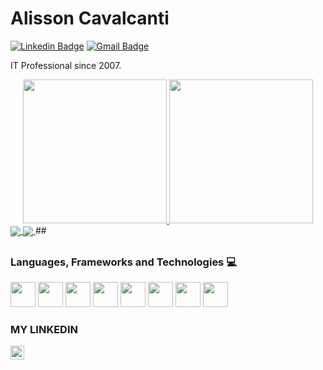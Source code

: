 # Alisson Cavalcanti

[![Linkedin Badge](https://img.shields.io/badge/-Alisson%20cavalcanti-00875f?style=flat-square&logo=Linkedin&logoColor=white&link=https://www.linkedin.com/in/alisson-cavalcanti-417b30b8/)](https://www.linkedin.com/in/diego-schell-fernandes/) 
[![Gmail Badge](https://img.shields.io/badge/-alissoncavalcanticma@gmail.com-00875f?style=flat-square&logo=Gmail&logoColor=white&link=mailto:alissoncavalcanticma@gmail.com)](mailto:alissoncavalcanticma@gmail.com)

IT Professional since 2007.

<div align="center">
  <a href="https://github.com/alissoncavalcanticma">
  <img height="230em" src="https://github-readme-stats-sigma-five.vercel.app/api?username=alissoncavalcanticma&show_icons=true&theme=dark&include_all_commits=true&count_private=true"/>
  <img height="230em" src="https://github-readme-stats.vercel.app/api/top-langs/?username=alissoncavalcanticma&theme=dracula&hide=python,html,css,tsql,hack"/>
</div>

<a href="https://github.com/anuraghazra/github-readme-stats">
  <img align="center" src="https://github-readme-stats.vercel.app/api?username=tchiotludo&theme=dracula&hide_title=true&disable_animations=true&count_private=true" />
</a>
<a href="https://github.com/anuraghazra/convoychat">
  <img align="center" src="https://github-readme-stats.vercel.app/api/top-langs/?username=tchiotludo&theme=dracula&layout=compact" />
</a>
## 

## 


### Languages, Frameworks and Technologies :computer:
<p>
<!--NodeJS-->
<code><img height="40" src="https://www.kindpng.com/picc/m/656-6568580_nodejs-logo-png-transparent-node-js-icon-png.png"></code>
<!--PHP-->
<code><img height="40" src="https://w7.pngwing.com/pngs/779/126/png-transparent-php-laravel-computer-icons-application-programming-interface-zabbix-php-logo-text-logo-programming-language.png"></code>
<!--JAVASCRIPT-->
<code><img height="40" src="https://raw.githubusercontent.com/shinokada/shinokada/master/assets/javascript.png"></code>
<!--JAVA-->
<code><img height="40" src="https://www.kindpng.com/picc/m/31-312036_java-programming-language-hd-png-download.png"></code>
<!--MULESOFT-->
<code><img height="40" src="https://www.kindpng.com/picc/m/13-138791_best-practices-for-mule-project-mulesoft-hd-png.png"></code>
<!--HTML-->
<code><img height="40" src="https://cdn.pixabay.com/photo/2017/08/05/11/16/logo-2582748_640.png"></code>
<!--CSS-->
<code><img height="40" src="https://cdn.pixabay.com/photo/2017/08/05/11/16/logo-2582747_1280.png"></code>
<!--BOOTSTRAP-->
<code><img height="40" src="https://www.kindpng.com/picc/m/27-278320_bootstrap-logo-logo-png-bootstrap-logo-transparent-png.png"></code>

</a>

### MY LINKEDIN
<a href="https://www.linkedin.com/in/alisson-cavalcanti-417b30b8/">
  <img align="left" alt="Alisson LinkedIN" width="22px" src="https://github.com/gauravghongde/social-icons/blob/master/SVG/Color/LinkedIN.svg" />
</a>

